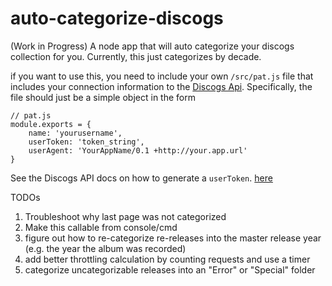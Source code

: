 # auto-categorize-discogs

(Work in Progress)
A node app that will auto categorize your discogs collection for you. Currently, this just categorizes by decade.

if you want to use this, you need to include your own `/src/pat.js` file that includes your connection information to the [Discogs Api](https://www.discogs.com/developers/#page:home,header:home-quickstart). Specifically, the file should just be a simple object in the form

```
// pat.js
module.exports = {
    name: 'yourusername',
    userToken: 'token_string',
    userAgent: 'YourAppName/0.1 +http://your.app.url'
}
```

See the Discogs API docs on how to generate a `userToken`. [here](https://www.discogs.com/settings/developers)

TODOs

1. Troubleshoot why last page was not categorized
2. Make this callable from console/cmd
3. figure out how to re-categorize re-releases into the master release year (e.g. the year the album was recorded)
4. add better throttling calculation by counting requests and use a timer
5. categorize uncategorizable releases into an "Error" or "Special" folder